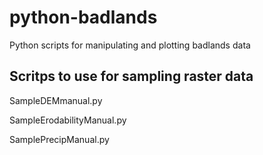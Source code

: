 # python-badlands
Python scripts for manipulating and plotting badlands data

## Scritps to use for sampling raster data
SampleDEMmanual.py

SampleErodabilityManual.py

SamplePrecipManual.py
